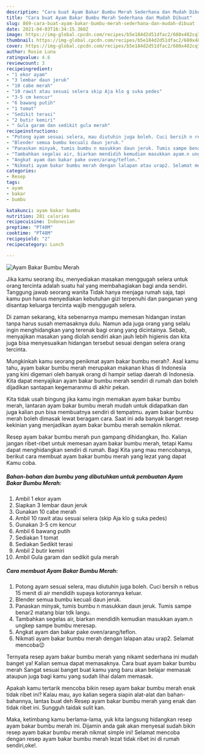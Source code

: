 ```yaml
---
description: "Cara buat Ayam Bakar Bumbu Merah Sederhana dan Mudah Dibuat"
title: "Cara buat Ayam Bakar Bumbu Merah Sederhana dan Mudah Dibuat"
slug: 869-cara-buat-ayam-bakar-bumbu-merah-sederhana-dan-mudah-dibuat
date: 2021-04-03T16:34:15.360Z
image: https://img-global.cpcdn.com/recipes/b5e184d2d51dfac2/680x482cq70/ayam-bakar-bumbu-merah-foto-resep-utama.jpg
thumbnail: https://img-global.cpcdn.com/recipes/b5e184d2d51dfac2/680x482cq70/ayam-bakar-bumbu-merah-foto-resep-utama.jpg
cover: https://img-global.cpcdn.com/recipes/b5e184d2d51dfac2/680x482cq70/ayam-bakar-bumbu-merah-foto-resep-utama.jpg
author: Rosie Luna
ratingvalue: 4.6
reviewcount: 3
recipeingredient:
- "1 ekor ayam"
- "3 lembar daun jeruk"
- "10 cabe merah"
- "10 rawit atau sesuai selera skip Aja klo g suka pedes"
- "3-5 cm kencur"
- "6 bawang putih"
- "1 tomat"
- "Sedikit terasi"
- "2 butir kemiri"
- " Gula garam dan sedikit gula merah"
recipeinstructions:
- "Potong ayam sesuai selera, mau diutuhin juga boleh. Cuci bersih n rebus 15 menit di air mendidih supaya kotorannya keluar."
- "Blender semua bumbu kecuali daun jeruk."
- "Panaskan minyak, tumis bumbu n masukkan daun jeruk. Tumis sampe benar2 matang biar tdk langu."
- "Tambahkan segelas air, biarkan mendidih kemudian masukkan ayam.n ungkep sampe bumbu meresap."
- "Angkat ayam dan bakar pake oven/arang/teflon."
- "Nikmati ayam bakar bumbu merah dengan lalapan atau urap2. Selamat mencoba😉"
categories:
- Resep
tags:
- ayam
- bakar
- bumbu

katakunci: ayam bakar bumbu 
nutrition: 281 calories
recipecuisine: Indonesian
preptime: "PT40M"
cooktime: "PT48M"
recipeyield: "2"
recipecategory: Lunch

---
```



![Ayam Bakar Bumbu Merah](https://img-global.cpcdn.com/recipes/b5e184d2d51dfac2/680x482cq70/ayam-bakar-bumbu-merah-foto-resep-utama.jpg)

Jika kamu seorang ibu, menyediakan masakan menggugah selera untuk orang tercinta adalah suatu hal yang membahagiakan bagi anda sendiri. Tanggung jawab seorang  wanita Tidak hanya menjaga rumah saja, tapi kamu pun harus menyediakan kebutuhan gizi terpenuhi dan panganan yang disantap keluarga tercinta wajib menggugah selera.

Di zaman  sekarang, kita sebenarnya mampu memesan hidangan instan tanpa harus susah memasaknya dulu. Namun ada juga orang yang selalu ingin menghidangkan yang terenak bagi orang yang dicintainya. Sebab, menyajikan masakan yang diolah sendiri akan jauh lebih higienis dan kita juga bisa menyesuaikan hidangan tersebut sesuai dengan selera orang tercinta. 



Mungkinkah kamu seorang penikmat ayam bakar bumbu merah?. Asal kamu tahu, ayam bakar bumbu merah merupakan makanan khas di Indonesia yang kini digemari oleh banyak orang di hampir setiap daerah di Indonesia. Kita dapat menyajikan ayam bakar bumbu merah sendiri di rumah dan boleh dijadikan santapan kegemaranmu di akhir pekan.

Kita tidak usah bingung jika kamu ingin memakan ayam bakar bumbu merah, lantaran ayam bakar bumbu merah mudah untuk didapatkan dan juga kalian pun bisa membuatnya sendiri di tempatmu. ayam bakar bumbu merah boleh dimasak lewat beragam cara. Saat ini ada banyak banget resep kekinian yang menjadikan ayam bakar bumbu merah semakin nikmat.

Resep ayam bakar bumbu merah pun gampang dihidangkan, lho. Kalian jangan ribet-ribet untuk memesan ayam bakar bumbu merah, tetapi Kamu dapat menghidangkan sendiri di rumah. Bagi Kita yang mau mencobanya, berikut cara membuat ayam bakar bumbu merah yang lezat yang dapat Kamu coba.

<!--inarticleads1-->

##### Bahan-bahan dan bumbu yang dibutuhkan untuk pembuatan Ayam Bakar Bumbu Merah:

1. Ambil 1 ekor ayam
1. Siapkan 3 lembar daun jeruk
1. Gunakan 10 cabe merah
1. Ambil 10 rawit atau sesuai selera (skip Aja klo g suka pedes)
1. Gunakan 3-5 cm kencur
1. Ambil 6 bawang putih
1. Sediakan 1 tomat
1. Sediakan Sedikit terasi
1. Ambil 2 butir kemiri
1. Ambil  Gula garam dan sedikit gula merah




<!--inarticleads2-->

##### Cara membuat Ayam Bakar Bumbu Merah:

1. Potong ayam sesuai selera, mau diutuhin juga boleh. Cuci bersih n rebus 15 menit di air mendidih supaya kotorannya keluar.
1. Blender semua bumbu kecuali daun jeruk.
1. Panaskan minyak, tumis bumbu n masukkan daun jeruk. Tumis sampe benar2 matang biar tdk langu.
1. Tambahkan segelas air, biarkan mendidih kemudian masukkan ayam.n ungkep sampe bumbu meresap.
1. Angkat ayam dan bakar pake oven/arang/teflon.
1. Nikmati ayam bakar bumbu merah dengan lalapan atau urap2. Selamat mencoba😉




Ternyata resep ayam bakar bumbu merah yang nikamt sederhana ini mudah banget ya! Kalian semua dapat memasaknya. Cara buat ayam bakar bumbu merah Sangat sesuai banget buat kamu yang baru akan belajar memasak ataupun juga bagi kamu yang sudah lihai dalam memasak.

Apakah kamu tertarik mencoba bikin resep ayam bakar bumbu merah enak tidak ribet ini? Kalau mau, ayo kalian segera siapin alat-alat dan bahan-bahannya, lantas buat deh Resep ayam bakar bumbu merah yang enak dan tidak ribet ini. Sungguh taidak sulit kan. 

Maka, ketimbang kamu berlama-lama, yuk kita langsung hidangkan resep ayam bakar bumbu merah ini. Dijamin anda gak akan menyesal sudah bikin resep ayam bakar bumbu merah nikmat simple ini! Selamat mencoba dengan resep ayam bakar bumbu merah lezat tidak ribet ini di rumah sendiri,oke!.

